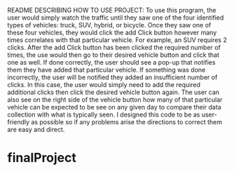 README DESCRIBING HOW TO USE PROJECT:
To use this program, the user would simply watch the traffic until they saw one of the four identified types of vehicles:
truck, SUV, hybrid, or bicycle. Once they saw one of these four vehicles, they would click the add Click button however
many times correlates with that particular vehicle. For example, an SUV requires 2 clicks. After the add Click button
has been clicked the required number of times, the use would then go to their desired vehicle button and click that one
as well. If done correctly, the user should see a pop-up that notifies them they have added that particular vehicle. If
something was done incorrectly, the user will be notified they added an insufficient number of clicks. In this case, the
user would simply need to add the required additional clicks then click the desired vehicle button again. The user can
also see on the right side of the vehicle button how many of that particular vehicle can be expected to be see on any given
day to compare their data collection with what is typically seen. I designed this code to be as user-friendly as possible
so if any problems arise the directions to correct them are easy and direct.
# finalProject
